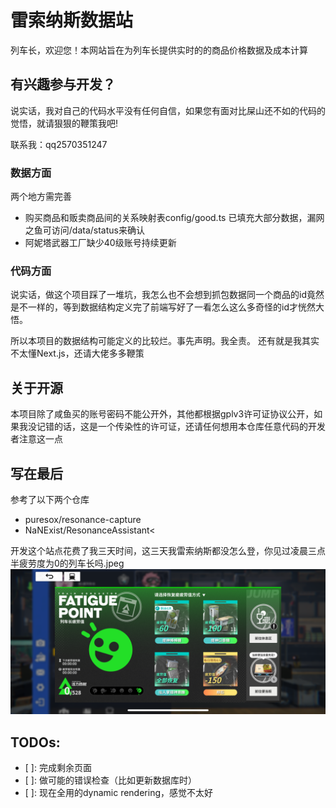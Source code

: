 # 雷索纳斯数据站
列车长，欢迎您！本网站旨在为列车长提供实时的的商品价格数据及成本计算

## 有兴趣参与开发？
说实话，我对自己的代码水平没有任何自信，如果您有面对比屎山还不如的代码的觉悟，就请狠狠的鞭策我吧!

联系我：qq2570351247

### 数据方面
两个地方需完善
- 购买商品和贩卖商品间的关系映射表config/good.ts
  已填充大部分数据，漏网之鱼可访问/data/status来确认
- 阿妮塔武器工厂缺少40级账号持续更新

### 代码方面
说实话，做这个项目踩了一堆坑，我怎么也不会想到抓包数据同一个商品的id竟然是不一样的，等到数据结构定义完了前端写好了一看怎么这么多奇怪的id才恍然大悟。

所以本项目的数据结构可能定义的比较烂。事先声明。我全责。
还有就是我其实不太懂Next.js，还请大佬多多鞭策

## 关于开源
本项目除了咸鱼买的账号密码不能公开外，其他都根据gplv3许可证协议公开，如果我没记错的话，这是一个传染性的许可证，还请任何想用本仓库任意代码的开发者注意这一点

## 写在最后
参考了以下两个仓库
- puresox/resonance-capture
- NaNExist/ResonanceAssistant<

开发这个站点花费了我三天时间，这三天我雷索纳斯都没怎么登，你见过凌晨三点半疲劳度为0的列车长吗.jpeg
![活力四射](public/zero-fatigue.PNG)

## TODOs:
- [ ]: 完成剩余页面
- [ ]: 做可能的错误检查（比如更新数据库时）
- [ ]: 现在全用的dynamic rendering，感觉不太好